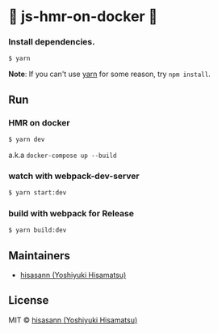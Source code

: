 # :lipstick: js-hmr-on-docker :lipstick:

### Install dependencies.

```bash
$ yarn
```

**Note**: If you can't use [yarn](https://github.com/yarnpkg/yarn) for some reason, try `npm install`.

## Run

### HMR on docker

```bash
$ yarn dev
```

a.k.a `docker-compose up --build`

### watch with webpack-dev-server

```bash
$ yarn start:dev
```

### build with webpack for Release

```bash
$ yarn build:dev
```

## Maintainers

- [hisasann (Yoshiyuki Hisamatsu)](https://github.com/hisasann)

## License

MIT © [hisasann (Yoshiyuki Hisamatsu)](https://github.com/hisasann)
